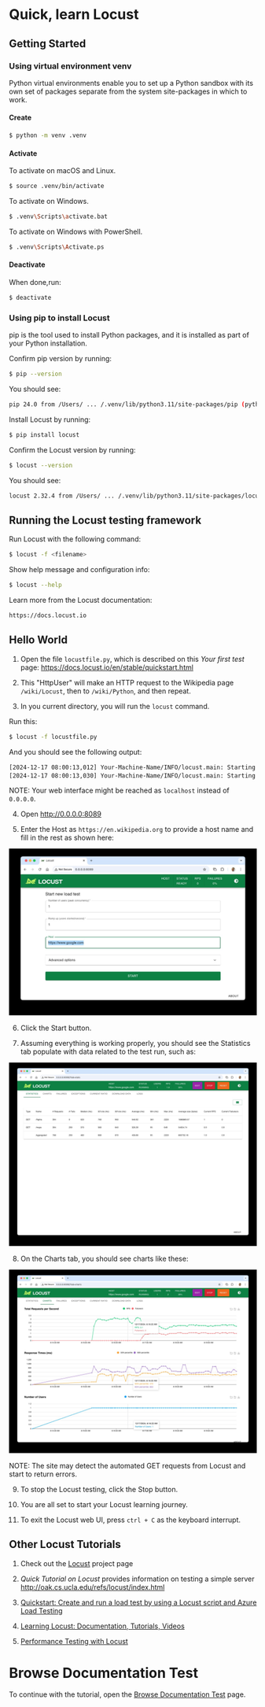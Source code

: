 # Quick, learn Locust

## Getting Started

### Using virtual environment venv

Python virtual environments enable you to set up a Python sandbox with its
own set of packages separate from the system site-packages in which to work.

#### Create

```bash
$ python -m venv .venv
```

#### Activate

To activate on macOS and Linux.
```bash
$ source .venv/bin/activate
```

To activate on Windows.
```bash
$ .venv\Scripts\activate.bat
```

To activate on Windows with PowerShell.
```bash
$ .venv\Scripts\Activate.ps
```

#### Deactivate

When done,run:
```bash
$ deactivate
```

### Using pip to install Locust

pip is the tool used to install Python packages, and it is installed as part of
your Python installation.

Confirm pip version by running:
```bash
$ pip --version
```

You should see:
```bash
pip 24.0 from /Users/ ... /.venv/lib/python3.11/site-packages/pip (python 3.11)
```

Install Locust by running:
```bash
$ pip install locust
```

Confirm the Locust version by running:
```bash
$ locust --version
```

You should see:
```bash
locust 2.32.4 from /Users/ ... /.venv/lib/python3.11/site-packages/locust (python 3.11)
```

## Running the Locust testing framework

Run Locust with the following command:
```bash
$ locust -f <filename>
```

Show help message and configuration info:
```bash
$ locust --help
```

Learn more from the Locust documentation:
```bash
https://docs.locust.io
```

## Hello World

1. Open the file `locustfile.py`, which is described on this _Your first test_ page: https://docs.locust.io/en/stable/quickstart.html

2. This "HttpUser" will make an HTTP request to the Wikipedia page `/wiki/Locust`, then to `/wiki/Python`, and then repeat.

3. In you current directory, you will run the `locust` command.

Run this:
```bash
$ locust -f locustfile.py
```

And you should see the following output:
```bash
[2024-12-17 08:00:13,012] Your-Machine-Name/INFO/locust.main: Starting Locust 2.32.4
[2024-12-17 08:00:13,030] Your-Machine-Name/INFO/locust.main: Starting web interface at http://0.0.0.0:8089
```

NOTE: Your web interface might be reached as `localhost` instead of `0.0.0.0`.

4. Open http://0.0.0.0:8089

5. Enter the Host as `https://en.wikipedia.org` to provide a host name and fill in the rest as shown here:

![Locust start new load test](Locust-start-new-load-test.jpg)

6. Click the Start button.

7. Assuming everything is working properly, you should see the Statistics tab populate with data related to the test run, such as:

![Locust Hello World statistics](Locust-Hello-World-statistics.jpg)

8. On the Charts tab, you should see charts like these:

![Locust Hello World charts](Locust-Hello-World-charts.jpg)

NOTE: The site may detect the automated GET requests from Locust and start to return errors.

9. To stop the Locust testing, click the Stop button.

10. You are all set to start your Locust learning journey.

11. To exit the Locust web UI, press `ctrl + C` as the keyboard interrupt.

## Other Locust Tutorials

1. Check out the [Locust](https://locust.io/) project page

2. _Quick Tutorial on Locust_ provides information on testing a simple server http://oak.cs.ucla.edu/refs/locust/index.html

3. [Quickstart: Create and run a load test by using a Locust script and Azure Load Testing](https://learn.microsoft.com/en-us/azure/load-testing/quickstart-create-run-load-test-with-locust)

4. [Learning Locust: Documentation, Tutorials, Videos](https://www.softwaretestingmagazine.com/tools/learning-locust-documentation-tutorials-videos/)

5. [Performance Testing with Locust](https://dogangunemre.medium.com/performance-testing-of-the-swagger-petstore-api-with-locust-c9a20e7750b1)

# Browse Documentation Test

To continue with the tutorial, open the [Browse Documentation Test](tests/Browse%20Documentation%20Test.md) page.
